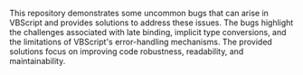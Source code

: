 This repository demonstrates some uncommon bugs that can arise in VBScript and provides solutions to address these issues.  The bugs highlight the challenges associated with late binding, implicit type conversions, and the limitations of VBScript's error-handling mechanisms.  The provided solutions focus on improving code robustness, readability, and maintainability.